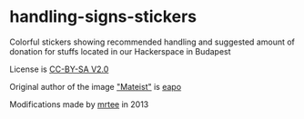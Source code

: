 handling-signs-stickers
=======================

Colorful stickers showing recommended handling and suggested amount of donation for stuffs located in our Hackerspace in Budapest

License is [CC-BY-SA V2.0](http://creativecommons.org/licenses/by-sa/2.0/)

Original author of the image ["Mateist"](http://hsbp.org/polo) is [eapo](http://www.eaposztrof.com)

Modifications made by [mrtee](http://mrtee.github.com) in 2013
